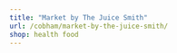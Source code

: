 ```yaml
---
title: "Market by The Juice Smith"
url: /cobham/market-by-the-juice-smith/
shop: health food
---
```

